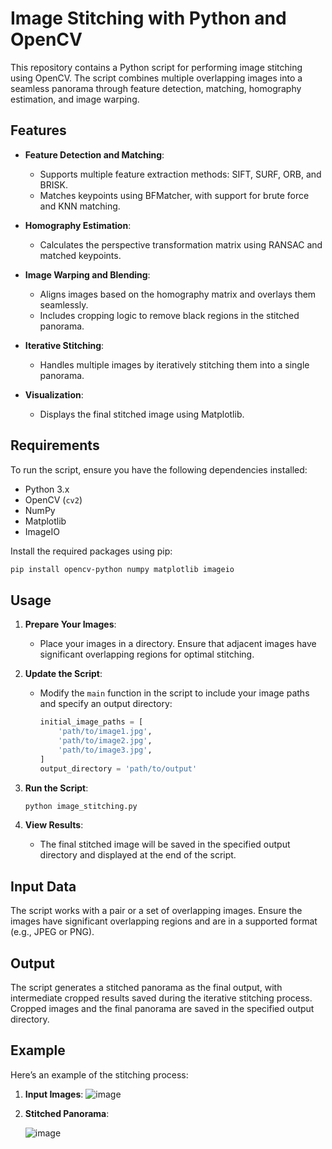 
# Image Stitching with Python and OpenCV

This repository contains a Python script for performing image stitching using OpenCV. The script combines multiple overlapping images into a seamless panorama through feature detection, matching, homography estimation, and image warping.

## Features

- **Feature Detection and Matching**:
  - Supports multiple feature extraction methods: SIFT, SURF, ORB, and BRISK.
  - Matches keypoints using BFMatcher, with support for brute force and KNN matching.

- **Homography Estimation**:
  - Calculates the perspective transformation matrix using RANSAC and matched keypoints.

- **Image Warping and Blending**:
  - Aligns images based on the homography matrix and overlays them seamlessly.
  - Includes cropping logic to remove black regions in the stitched panorama.

- **Iterative Stitching**:
  - Handles multiple images by iteratively stitching them into a single panorama.

- **Visualization**:
  - Displays the final stitched image using Matplotlib.

## Requirements

To run the script, ensure you have the following dependencies installed:

- Python 3.x
- OpenCV (`cv2`)
- NumPy
- Matplotlib
- ImageIO

Install the required packages using pip:

```bash
pip install opencv-python numpy matplotlib imageio
```

## Usage

1. **Prepare Your Images**:
   - Place your images in a directory. Ensure that adjacent images have significant overlapping regions for optimal stitching.

2. **Update the Script**:
   - Modify the `main` function in the script to include your image paths and specify an output directory:
     ```python
     initial_image_paths = [
         'path/to/image1.jpg',
         'path/to/image2.jpg',
         'path/to/image3.jpg',
     ]
     output_directory = 'path/to/output'
     ```

3. **Run the Script**:
   ```bash
   python image_stitching.py
   ```

4. **View Results**:
   - The final stitched image will be saved in the specified output directory and displayed at the end of the script.

## Input Data

The script works with a pair or a set of overlapping images. Ensure the images have significant overlapping regions and are in a supported format (e.g., JPEG or PNG).

## Output

The script generates a stitched panorama as the final output, with intermediate cropped results saved during the iterative stitching process. Cropped images and the final panorama are saved in the specified output directory.

## Example

Here’s an example of the stitching process:

1. **Input Images**:
   ![image](https://github.com/user-attachments/assets/cf7841c6-6263-47a0-b6fc-735e6b919bf2)

2. **Stitched Panorama**:
   
   ![image](https://github.com/user-attachments/assets/7146e89e-af05-4abe-a13b-c9259fbb7737)
